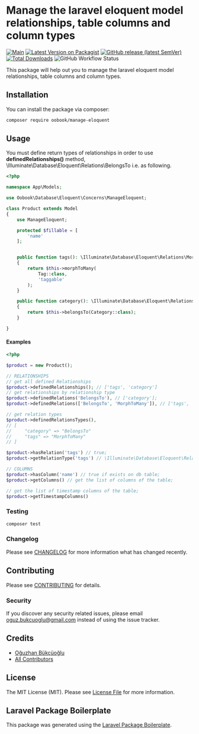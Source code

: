 # Manage the laravel eloquent model relationships, table columns and column types

[![Main](https://img.shields.io/github/actions/workflow/status/oobook/manage-eloquent/tests.yml?label=tests&logo=github-actions)](https://github.com/oobook/manage-eloquent/actions?workflow=tests)
[![Latest Version on Packagist](https://img.shields.io/packagist/v/oobook/manage-eloquent.svg?style=flat-square&logo=packagist)](https://packagist.org/packages/oobook/manage-eloquent)
[![GitHub release (latest SemVer)](https://img.shields.io/github/v/release/oobook/manage-eloquent?label=release&logo=GitHub)](https://github.com/oobook/manage-eloquent/releases)
[![Total Downloads](https://img.shields.io/packagist/dt/oobook/manage-eloquent.svg?style=flat-square)](https://packagist.org/packages/oobook/manage-eloquent)
![GitHub Workflow Status](https://img.shields.io/github/workflow/status/oobook/manage-eloquent/tests?label=tests)

<!-- <p align="center">
![GitHub Actions Workflow Status](https://img.shields.io/github/actions/workflow/status/oobook/manage-eloquent/run-tests)
<a href="https://github.com/oobook/automated-tag/actions"><img src="https://github.com/oobook/automated-tag/workflows/main/badge.svg" alt="Build Status"></a>
<a href="https://packagist.org/packages/oobook/post-redirector"><img src="https://img.shields.io/packagist/dt/oobook/post-redirector" alt="Total Downloads"></a>
<a href="https://packagist.org/packages/oobook/post-redirector"><img src="https://img.shields.io/packagist/v/oobook/post-redirector" alt="Latest Stable Version"></a>
<a href="https://packagist.org/packages/oobook/post-redirector"><img src="https://img.shields.io/packagist/l/oobook/post-redirector" alt="License"></a> 
</p> -->


This package will help out you to manage the laravel eloquent model relationships, table columns and column types.

## Installation

You can install the package via composer:

```bash
composer require oobook/manage-eloquent
```

## Usage

You must define return types of relationships in order to use **definedRelationships()** method, \Illuminate\Database\Eloquent\Relations\BelongsTo i.e. as following.

```php
<?php

namespace App\Models;

use Oobook\Database\Eloquent\Concerns\ManageEloquent;

class Product extends Model
{
    use ManageEloquent;

    protected $fillable = [
        'name'
    ];


    public function tags(): \Illuminate\Database\Eloquent\Relations\MorphToMany
    {
        return $this->morphToMany(
            Tag::class,
            'taggable'
        );
    }

    public function category(): \Illuminate\Database\Eloquent\Relations\BelongsTo
    {
        return $this->belongsTo(Category::class);
    }

}
```

#### Examples

```php
<?php

$product = new Product();

// RELATIONSHIPS
// get all defined Relationships
$product->definedRelationships(); // ['tags', 'category']
// get relationships by relationship type 
$product->definedRelations('BelongsTo'), // ['category'];
$product->definedRelations(['BelongsTo', 'MorphToMany']), // ['tags', 'category'];

// get relation types
$product->definedRelationsTypes(), 
// [
//     "category" => "BelongsTo"
//     "tags" => "MorphToMany"
// ]

$product->hasRelation('tags') // true;
$product->getRelationType('tags') // \Illuminate\Database\Eloquent\Relations\MorphToMany;

// COLUMNS
$product->hasColumn('name') // true if exists on db table;
$product->getColumns() // get the list of columns of the table;

// get the list of timestamp columns of the table;
$product->getTimestampColumns() 

```

### Testing

```bash
composer test
```

### Changelog

Please see [CHANGELOG](CHANGELOG.md) for more information what has changed recently.

## Contributing

Please see [CONTRIBUTING](CONTRIBUTING.md) for details.

### Security

If you discover any security related issues, please email oguz.bukcuoglu@gmail.com instead of using the issue tracker.

## Credits

-   [Oğuzhan Bükçüoğlu](https://github.com/oobook)
-   [All Contributors](../../contributors)

## License

The MIT License (MIT). Please see [License File](LICENSE.md) for more information.

## Laravel Package Boilerplate

This package was generated using the [Laravel Package Boilerplate](https://laravelpackageboilerplate.com).
